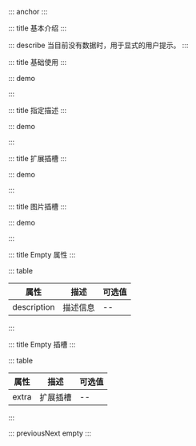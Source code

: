 ::: anchor
:::

::: title 基本介绍
:::

::: describe 当目前没有数据时，用于显式的用户提示。
:::

::: title 基础使用
:::

::: demo

<template>
  <lay-empty></lay-empty>
</template>

<script>
import { ref } from 'vue'

export default {
  setup() {

    return {
    }
  }
}
</script>

:::

::: title 指定描述
:::

::: demo

<template>
  <lay-empty description="刷新试试"></lay-empty>
</template>

<script>
import { ref } from 'vue'

export default {
  setup() {

    return {
    }
  }
}
</script>

:::

::: title 扩展插槽
:::

::: demo

<template>
  <lay-empty description="刷新试试">
    <template #extra>
      <lay-button>刷新页面</lay-button>
    </template> 
  </lay-empty>
</template>

<script>
import { ref } from 'vue'

export default {
  setup() {

    return {
    }
  }
}
</script>

:::

::: title 图片插槽
:::

::: demo

<template>
  <lay-empty description="刷新试试">
    <template #image>
      图片
    </template>
  </lay-empty>
</template>

<script>
import { ref } from 'vue'

export default {
  setup() {

    return {
    }
  }
}
</script>

:::

::: title Empty 属性
:::

::: table

| 属性        | 描述     | 可选值 |
| ----------- | -------- | ------ |
| description | 描述信息 | --     |

:::

::: title Empty 插槽
:::

::: table

| 属性        | 描述     | 可选值 |
| ----------- | -------- | ------ |
| extra | 扩展插槽 | --     |

:::

::: previousNext empty
:::